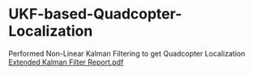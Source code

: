 # UKF-based-Quadcopter-Localization
Performed Non-Linear Kalman Filtering to get Quadcopter Localization
[Extended Kalman Filter Report.pdf](https://github.com/user-attachments/files/17882609/Extended.Kalman.Filter.Report.pdf)
